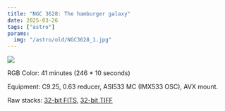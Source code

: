 ```yaml
---
title: "NGC 3628: The hamburger galaxy"
date: 2025-03-26
tags: ["astro"]
params:
  img: "/astro/old/NGC3628_1.jpg"
---
```


![](/astro/old/NGC3628_1.jpg)

RGB Color: 41 minutes (246 * 10 seconds)

Equipment: C9.25, 0.63 reducer, ASI533 MC (IMX533 OSC), AVX mount. 

Raw stacks: <a href="https://large.maurycyz.com/data/stacks/NGC3628_1.fit">32-bit FITS</a>, <a href="https://large.maurycyz.com/data/stacks/NGC3628_1.tif">32-bit TIFF</a>
